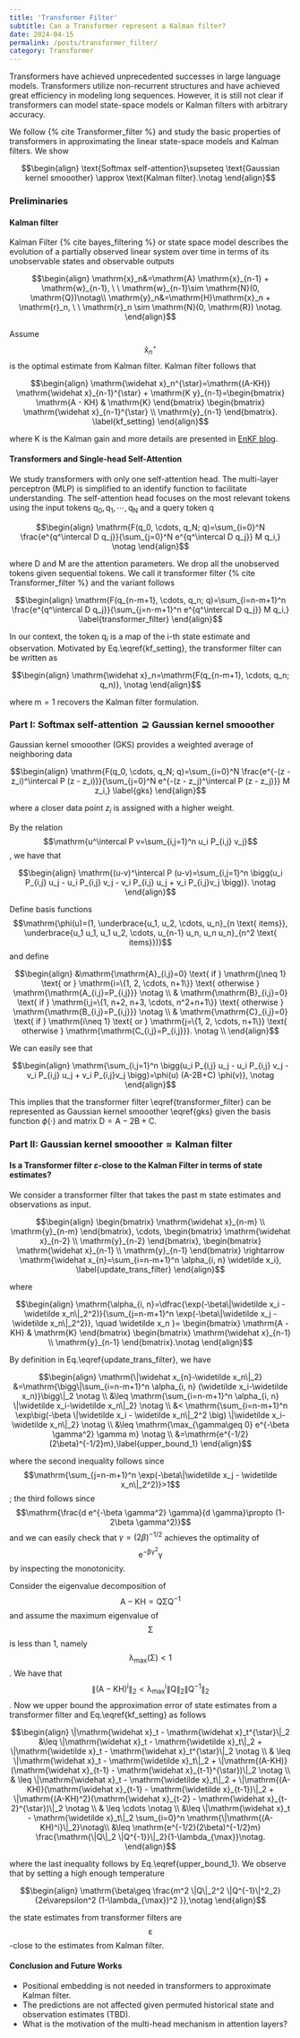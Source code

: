 ```yaml
---
title: 'Transformer Filter'
subtitle: Can a Transformer represent a Kalman filter?
date: 2024-04-15
permalink: /posts/transformer_filter/
category: Transformer
---
```


Transformers have achieved unprecedented successes in large language models. Transformers utilize non-recurrent structures and have achieved great efficiency in modeling long sequences. However, it is still not clear if transformers can model state-space models or Kalman filters with arbitrary accuracy.

We follow {% cite Transformer_filter %} and study the basic properties of transformers in approximating the linear state-space models and Kalman filters. We show

$$\begin{align}
\text{Softmax self-attention}\supseteq \text{Gaussian kernel smooother} \approx \text{Kalman filter}.\notag
\end{align}$$

### Preliminaries


#### Kalman filter 

Kalman Filter {% cite bayes_filtering %} or state space model describes the evolution of a partially observed linear system over time in terms of its unobservable states and observable outputs

$$\begin{align}
\mathrm{x}_n&=\mathrm{A} \mathrm{x}_{n-1} + \mathrm{w}_{n-1}, \ \ \mathrm{w}_{n-1}\sim \mathrm{N}(0, \mathrm{Q})\notag\\
\mathrm{y}_n&=\mathrm{H}\mathrm{x}_n + \mathrm{r}_n, \ \ \mathrm{r}_n \sim \mathrm{N}(0, \mathrm{R}) \notag.
\end{align}$$


Assume $$\mathrm{\widehat x}_n^{\star}$$ is the optimal estimate from Kalman filter. Kalman filter follows that

$$\begin{align}
    \mathrm{\widehat x}_n^{\star}=\mathrm{(A-KH)} \mathrm{\widehat x}_{n-1}^{\star} + \mathrm{K y}_{n-1}=\begin{bmatrix}  \mathrm{A - KH} &  \mathrm{K} \end{bmatrix}  \begin{bmatrix} \mathrm{\widehat x}_{n-1}^{\star} \\ \mathrm{y}_{n-1} \end{bmatrix}. \label{kf_setting}
\end{align}$$

where $\mathrm{K}$ is the Kalman gain and more details are presented in [EnKF blog](https://www.weideng.org/posts/ensemble_kalman_filter/).

#### Transformers and Single-head Self-Attention


We study transformers with only one self-attention head. The multi-layer perceptron (MLP) is simplified to an identify function to facilitate understanding. The self-attention head focuses on the most relevant tokens using the input tokens $\mathrm{q_0, q_1, \cdots, q_N}$ and a query token $\mathrm{q}$ 

$$\begin{align}
\mathrm{F(q_0, \cdots, q_N; q)=\sum_{i=0}^N \frac{e^{q^\intercal D q_j}}{\sum_{j=0}^N e^{q^\intercal D q_j}} M q_i,} \notag
\end{align}$$

where $\mathrm{D}$ and $\mathrm{M}$ are the attention parameters. We drop all the unobserved tokens given sequential tokens. We call it transformer filter  {% cite Transformer_filter %} and the variant follows

$$\begin{align}
\mathrm{F(q_{n-m+1}, \cdots, q_n; q)=\sum_{i=n-m+1}^n \frac{e^{q^\intercal D q_j}}{\sum_{j=n-m+1}^n e^{q^\intercal D q_j}} M q_i,} \label{transformer_filter} 
\end{align}$$

In our context, the token $\mathrm{q}_i$ is a map of the $\mathrm{i}$-th state estimate and observation. Motivated by Eq.\eqref{kf_setting}, the transformer filter can be written as

$$\begin{align}
    \mathrm{\widehat x}_n=\mathrm{F(q_{n-m+1}, \cdots, q_n; q_n)}, \notag
\end{align}$$

where $\mathrm{m=1}$ recovers the Kalman filter formulation. 



### Part I: $\text{Softmax self-attention}\supseteq\text{Gaussian kernel smooother}$

Gaussian kernel smooother (GKS) provides a weighted average of neighboring data

$$\begin{align}
\mathrm{F(q_0, \cdots, q_N; q)=\sum_{i=0}^N \frac{e^{-(z - z_i)^\intercal P (z - z_i)}}{\sum_{j=0}^N e^{-(z - z_j)^\intercal P (z - z_j)}} M z_i,} \label{gks}
\end{align}$$

where a closer data point $z_i$ is assigned with a higher weight. 

By the relation $$\mathrm{u^\intercal P v=\sum_{i,j=1}^n  u_i P_{i,j} v_j}$$, we have that

$$\begin{align}
\mathrm{(u-v)^\intercal P (u-v)=\sum_{i,j=1}^n \bigg(u_i P_{i,j} u_j - u_i P_{i,j} v_j -  v_i P_{i,j} u_j + v_i P_{i,j}v_j \bigg)}. \notag
\end{align}$$

Define basis functions $$\mathrm{\phi(u)=(1, \underbrace{u_1, u_2, \cdots, u_n}_{n \text{ items}}, \underbrace{u_1 u_1, u_1 u_2, \cdots, u_{n-1} u_n, u_n u_n}_{n^2 \text{ items}})}$$ and define 

$$\begin{align}
&\mathrm{\mathrm{A}_{i,j}=0} \text{ if } \mathrm{j\neq 1} \text{ or } \mathrm{i=\{1, 2, \cdots, n+1\}} \text{ otherwise } \mathrm{\mathrm{A_{i,j}=P_{i,j}}} \notag \\
& \mathrm{\mathrm{B}_{i,j}=0} \text{ if } \mathrm{i,j=\{1, n+2, n+3, \cdots, n^2+n+1\}} \text{ otherwise } \mathrm{\mathrm{B_{i,j}=P_{i,j}}} \notag \\
& \mathrm{\mathrm{C}_{i,j}=0} \text{ if } \mathrm{i\neq 1} \text{ or } \mathrm{j=\{1, 2, \cdots, n+1\}} \text{ otherwise } \mathrm{\mathrm{C_{i,j}=P_{i,j}}}. \notag \\
\end{align}$$

We can easily see that

$$\begin{align}
\mathrm{\sum_{i,j=1}^n \bigg(u_i P_{i,j} u_j - u_i P_{i,j} v_j -  v_i P_{i,j} u_j + v_i P_{i,j}v_j \bigg)=\phi(u) (A-2B+C) \phi(v)}, \notag
\end{align}$$

This implies that the transformer filter \eqref{transformer_filter} can be represented as Gaussian kernel smooother \eqref{gks} given the basis function $\phi(\cdot)$ and matrix $\mathrm{D=A-2B+C}$. 


### Part II: $\text{Gaussian kernel smooother}\approx \text{Kalman filter}$


#### Is a Transformer filter $\varepsilon$-close to the Kalman Filter in terms of state estimates?

We consider a transformer filter that takes the past $\mathrm{m}$ state estimates and observations as input.

$$\begin{align}
    \begin{bmatrix} \mathrm{\widehat x}_{n-m} \\ \mathrm{y}_{n-m} \end{bmatrix}, \cdots, \begin{bmatrix} \mathrm{\widehat x}_{n-2} \\ \mathrm{y}_{n-2} \end{bmatrix}, \begin{bmatrix} \mathrm{\widehat x}_{n-1} \\ \mathrm{y}_{n-1} \end{bmatrix} \rightarrow \mathrm{\widehat x_{n}=\sum_{i=n-m+1}^n \alpha_{i, n} \widetilde x_i},  \label{update_trans_filter}
\end{align}$$

where 

$$\begin{align}
     \mathrm{\alpha_{i, n}=\dfrac{\exp(-\beta\|\widetilde x_i - \widetilde x_n\|_2^2)}{\sum_{j=n-m+1}^n \exp(-\beta\|\widetilde x_j - \widetilde x_n\|_2^2)}, \quad \widetilde x_n }=  \begin{bmatrix}  \mathrm{A - KH} &  \mathrm{K} \end{bmatrix}  \begin{bmatrix} \mathrm{\widehat x}_{n-1} \\ \mathrm{y}_{n-1} \end{bmatrix}.\notag
\end{align}$$


By definition in Eq.\eqref{update_trans_filter}, we have 

$$\begin{align}
    \mathrm{\|\widehat x_{n}-\widetilde x_n\|_2} &=\mathrm{\bigg\|\sum_{i=n-m+1}^n \alpha_{i, n} (\widetilde x_i-\widetilde x_n)}\bigg\|_2 \notag \\
    &\leq \mathrm{\sum_{i=n-m+1}^n \alpha_{i, n} \|\widetilde x_i-\widetilde x_n\|_2} \notag \\
    &< \mathrm{\sum_{i=n-m+1}^n \exp\big(-\beta \|\widetilde x_i - \widetilde x_n\|_2^2 \big) \|\widetilde x_i-\widetilde x_n\|_2} \notag \\
    &\leq \mathrm{\max_{\gamma\geq 0} e^{-\beta \gamma^2} \gamma m} \notag \\
    &=\mathrm{e^{-1/2}(2\beta)^{-1/2}m},\label{upper_bound_1}
\end{align}$$

where the second inequality follows since $$\mathrm{\sum_{j=n-m+1}^n \exp(-\beta\|\widetilde x_j - \widetilde x_n\|_2^2)}>1$$; the third follows since  $$\mathrm{\frac{d e^{-\beta \gamma^2} \gamma}{d \gamma}\propto (1-2\beta \gamma^2)}$$ and we can easily check that $\gamma=(2\beta)^{-1/2}$ achieves the optimality of $$\mathrm{e^{-\beta \gamma^2} \gamma}$$ by inspecting the monotonicity.


Consider the eigenvalue decomposition of $$\mathrm{A-KH=Q \Sigma Q^{-1}}$$ and assume the maximum eigenvalue of $$\mathrm{\Sigma}$$ is less than 1, namely $$\mathrm{\lambda_{\max}(\Sigma)}<1$$. We have that  $$\mathrm{\|(A-KH)^i\|_2< \lambda_{\max}^i \|Q\|_2 \|Q^{-1}\|_2} $$. Now we upper bound the approximation error of state estimates from a transformer filter and Eq.\eqref{kf_setting} as follows 

$$\begin{align}
    \|\mathrm{\widehat x}_t -  \mathrm{\widehat x}_t^{\star}\|_2 &\leq \|\mathrm{\widehat x}_t -  \mathrm{\widetilde x}_t\|_2 + \|\mathrm{\widetilde x}_t -  \mathrm{\widehat x}_t^{\star}\|_2 \notag \\
    & \leq \|\mathrm{\widehat x}_t -  \mathrm{\widetilde x}_t\|_2 + \|\mathrm{(A-KH)}(\mathrm{\widehat x}_{t-1} -  \mathrm{\widehat x}_{t-1}^{\star})\|_2 \notag \\
    & \leq \|\mathrm{\widehat x}_t -  \mathrm{\widetilde x}_t\|_2 + \|\mathrm{(A-KH)}(\mathrm{\widehat x}_{t-1} -  \mathrm{\widetilde x}_{t-1})\|_2 + \|\mathrm{(A-KH)^2}(\mathrm{\widehat x}_{t-2} -  \mathrm{\widehat x}_{t-2}^{\star})\|_2 \notag \\
    & \leq \cdots \notag \\
    &\leq \|\mathrm{\widehat x}_t -  \mathrm{\widetilde x}_t\|_2 \sum_{i=0}^n \mathrm{\|\mathrm{(A-KH)^i}\|_2}\notag\\
    &\leq \mathrm{e^{-1/2}(2\beta)^{-1/2}m} \frac{\mathrm{\|Q\|_2 \|Q^{-1}}\|_2}{1-\lambda_{\max}}\notag.
\end{align}$$

where the last inequality follows by Eq.\eqref{upper_bound_1}. We observe that by setting a high enough temperature 

$$\begin{align}
    \mathrm{\beta\geq \frac{m^2 \|Q\|_2^2 \|Q^{-1}\|^2_2}{2e\varepsilon^2 (1-\lambda_{\max})^2 }},\notag
\end{align}$$

the state estimates from transformer filters are $$\mathrm{\varepsilon}$$-close to the estimates from Kalman filter.



#### Conclusion and Future Works

* Positional embedding is not needed in transformers to approximate Kalman filter.
* The predictions are not affected given permuted historical state and observation estimates (TBD).
* What is the motivation of the multi-head mechanism in attention layers?

